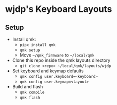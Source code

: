 # wjdp's Keyboard Layouts

## Setup
- Install qmk:
    - `pipx install qmk`
    - `qmk setup`
    - Move `~/qmk_firmware` to `~/local/qmk`
- Clone this repo inside the qmk layouts directory
    - `git clone <repo> ~/local/qmk/layouts/wjdp`
- Set keyboard and keymap defaults
    - `qmk config user.keyboard=<keyboard>`
    - `qmk config user.keymap=<layout>`
- Build and flash
    - `qmk compile`
    - `qmk flash`
